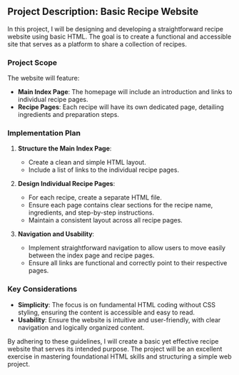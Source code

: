 ## Project Description: Basic Recipe Website

In this project, I will be designing and developing a straightforward recipe website using basic HTML. The goal is to create a functional and accessible site that serves as a platform to share a collection of recipes.

### Project Scope

The website will feature:
- **Main Index Page**: The homepage will include an introduction and links to individual recipe pages.
- **Recipe Pages**: Each recipe will have its own dedicated page, detailing ingredients and preparation steps.

### Implementation Plan

1. **Structure the Main Index Page**:
   - Create a clean and simple HTML layout.
   - Include a list of links to the individual recipe pages.

2. **Design Individual Recipe Pages**:
   - For each recipe, create a separate HTML file.
   - Ensure each page contains clear sections for the recipe name, ingredients, and step-by-step instructions.
   - Maintain a consistent layout across all recipe pages.

3. **Navigation and Usability**:
   - Implement straightforward navigation to allow users to move easily between the index page and recipe pages.
   - Ensure all links are functional and correctly point to their respective pages.

### Key Considerations

- **Simplicity**: The focus is on fundamental HTML coding without CSS styling, ensuring the content is accessible and easy to read.
- **Usability**: Ensure the website is intuitive and user-friendly, with clear navigation and logically organized content.

By adhering to these guidelines, I will create a basic yet effective recipe website that serves its intended purpose. The project will be an excellent exercise in mastering foundational HTML skills and structuring a simple web project.